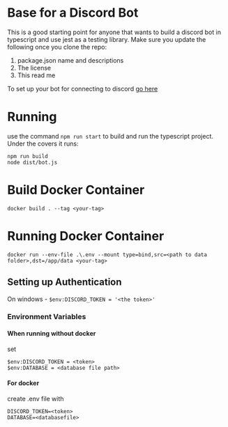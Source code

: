 # Base for a Discord Bot
This is a good starting point for anyone that wants to build a discord bot in typescript and use jest as a testing library.
Make sure you update the following once you clone the repo:
1. package.json name and descriptions
2. The license
3. This read me 

To set up your bot for connecting to discord [go here](https://discord.com/developers/applications)

# Running
use the command `npm run start` to build and run the typescript project.
Under the covers it runs:
```
npm run build
node dist/bot.js
```
# Build Docker Container
```
docker build . --tag <your-tag>
```

# Running Docker Container
```
docker run --env-file .\.env --mount type=bind,src=<path to data folder>,dst=/app/data <your-tag>
```

## Setting up Authentication
On windows - `$env:DISCORD_TOKEN = '<the token>'`

### Environment Variables

#### When running without docker

set

```
$env:DISCORD_TOKEN = <token>
$env:DATABASE = <database file path>
```

#### For docker

 create .env file with

```
DISCORD_TOKEN=<token>
DATABASE=<databasefile>
```
